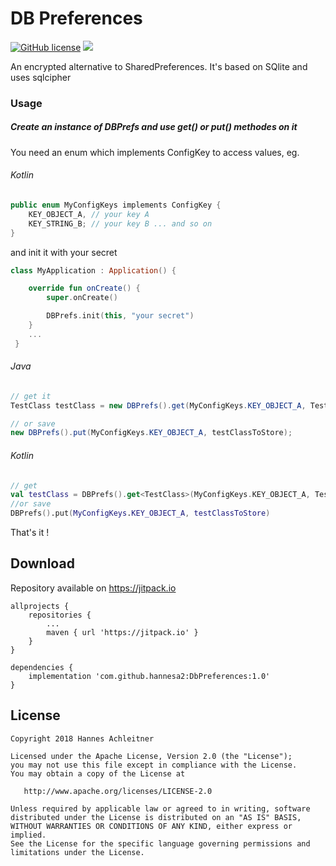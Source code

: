 # DB Preferences

[![GitHub license](https://img.shields.io/badge/license-Apache%20Version%202.0-blue.svg)](https://github.com/sbrukhanda/fragmentviewpager/blob/master/LICENSE.txt)
[![](https://jitpack.io/v/hannesa2/DbPreferences.svg)](https://jitpack.io/#hannesa2/DbPreferences)


An encrypted alternative to SharedPreferences. It's based on SQlite and uses sqlcipher

### Usage

##### Create an instance of DBPrefs and use get() or put() methodes on it

You need an enum which implements ConfigKey to access values, eg.

###### Kotlin
```Kotlin
public enum MyConfigKeys implements ConfigKey {
    KEY_OBJECT_A, // your key A
    KEY_STRING_B; // your key B ... and so on
}
```

and init it with your secret
```Kotlin
class MyApplication : Application() {

    override fun onCreate() {
        super.onCreate()

        DBPrefs.init(this, "your secret")
    }
    ...
 }
 ```   

###### Java
```java
// get it
TestClass testClass = new DBPrefs().get(MyConfigKeys.KEY_OBJECT_A, TestClass.class);

// or save
new DBPrefs().put(MyConfigKeys.KEY_OBJECT_A, testClassToStore);
```
###### Kotlin
```kotlin
// get
val testClass = DBPrefs().get<TestClass>(MyConfigKeys.KEY_OBJECT_A, TestClass::class.java)
//or save
DBPrefs().put(MyConfigKeys.KEY_OBJECT_A, testClassToStore)
```

That's it !

## Download 
Repository available on https://jitpack.io

```Gradle
allprojects {
    repositories {
        ...
        maven { url 'https://jitpack.io' }
    }
}
```
```Gradle
dependencies {
    implementation 'com.github.hannesa2:DbPreferences:1.0'
}

```

## License 
```
Copyright 2018 Hannes Achleitner

Licensed under the Apache License, Version 2.0 (the "License");
you may not use this file except in compliance with the License.
You may obtain a copy of the License at

   http://www.apache.org/licenses/LICENSE-2.0

Unless required by applicable law or agreed to in writing, software
distributed under the License is distributed on an "AS IS" BASIS,
WITHOUT WARRANTIES OR CONDITIONS OF ANY KIND, either express or implied.
See the License for the specific language governing permissions and
limitations under the License.
```


